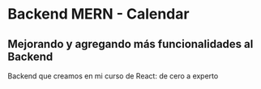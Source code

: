 # Backend MERN - Calendar

## Mejorando y agregando más funcionalidades al Backend

Backend que creamos en mi curso de React: de cero a experto
